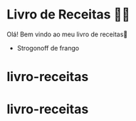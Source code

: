 # Livro de Receitas :man_cook:

Olá!  Bem vindo ao meu livro de receitas:wave:

- Strogonoff de frango

# livro-receitas
# livro-receitas
